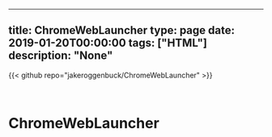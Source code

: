 
---
title: ChromeWebLauncher
type: page
date: 2019-01-20T00:00:00
tags: ["HTML"]
description: "None"
---

{{< github repo="jakeroggenbuck/ChromeWebLauncher" >}}

<br>

# ChromeWebLauncher
